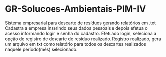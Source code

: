 # GR-Solucoes-Ambientais-PIM-IV

Sistema empresarial para descarte de resíduos gerando relatórios em .txt Cadastra a empresa inserindo seus dados pessoais e depois efetua o acesso informando login e senha do cadastro. Efetuado login, seleciona a opção de registro de descarte de resíduo realizado. Registro realizado, gera um arquivo em txt como relatório para todos os descartes realizados naquele período(mês) selecionado.
